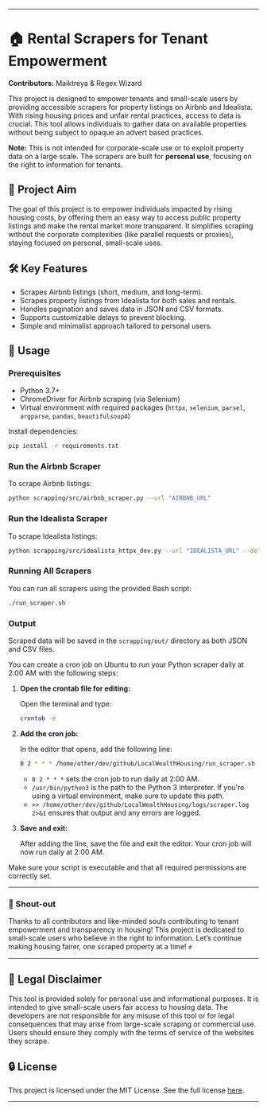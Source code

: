 
---

# 🏠 Rental Scrapers for Tenant Empowerment

**Contributors:** Maiktreya & Regex Wizard

This project is designed to empower tenants and small-scale users by providing accessible scrapers for property listings on Airbnb and Idealista. With rising housing prices and unfair rental practices, access to data is crucial. This tool allows individuals to gather data on available properties without being subject to opaque an advert based practices.

**Note:** This is not intended for corporate-scale use or to exploit property data on a large scale. The scrapers are built for **personal use**, focusing on the right to information for tenants.

## 🎯 Project Aim

The goal of this project is to empower individuals impacted by rising housing costs, by offering them an easy way to access public property listings and make the rental market more transparent. It simplifies scraping without the corporate complexities (like parallel requests or proxies), staying focused on personal, small-scale uses.

## 🛠️ Key Features

- Scrapes Airbnb listings (short, medium, and long-term).
- Scrapes property listings from Idealista for both sales and rentals.
- Handles pagination and saves data in JSON and CSV formats.
- Supports customizable delays to prevent blocking.
- Simple and minimalist approach tailored to personal users.

## 🚀 Usage

### Prerequisites

- Python 3.7+
- ChromeDriver for Airbnb scraping (via Selenium)
- Virtual environment with required packages (`httpx`, `selenium`, `parsel`, `argparse`, `pandas`, `beautifulsoup4`)

Install dependencies:

```bash
pip install -r requirements.txt
```

### Run the Airbnb Scraper

To scrape Airbnb listings:

```bash
python scrapping/src/airbnb_scraper.py --url "AIRBNB_URL"
```

### Run the Idealista Scraper

To scrape Idealista listings:

```bash
python scrapping/src/idealista_httpx_dev.py --url "IDEALISTA_URL" --delay 2
```

### Running All Scrapers

You can run all scrapers using the provided Bash script:

```bash
./run_scraper.sh
```

### Output

Scraped data will be saved in the `scrapping/out/` directory as both JSON and CSV files.

You can create a cron job on Ubuntu to run your Python scraper daily at 2:00 AM with the following steps:

1. **Open the crontab file for editing:**

   Open the terminal and type:

   ```bash
   crontab -e
   ```

2. **Add the cron job:**

   In the editor that opens, add the following line:

   ```bash
   0 2 * * * /home/other/dev/github/LocalWealthHousing/run_scraper.sh >> /home/other/dev/github/LocalWealthHousing/logs/scraper.log 2>&1
   ```

   - `0 2 * * *` sets the cron job to run daily at 2:00 AM.
   - `/usr/bin/python3` is the path to the Python 3 interpreter. If you're using a virtual environment, make sure to update this path.
   - `>> /home/other/dev/github/LocalWealthHousing/logs/scraper.log 2>&1` ensures that output and any errors are logged.

3. **Save and exit:**

   After adding the line, save the file and exit the editor. Your cron job will now run daily at 2:00 AM.

Make sure your script is executable and that all required permissions are correctly set.

---

### 📢 Shout-out

Thanks to all contributors and like-minded souls contributing to tenant empowerment and transparency in housing! This project is dedicated to small-scale users who believe in the right to information. Let’s continue making housing fairer, one scraped property at a time! ✊

---

## 💼 Legal Disclaimer

This tool is provided solely for personal use and informational purposes. It is intended to give small-scale users fair access to housing data. The developers are not responsible for any misuse of this tool or for legal consequences that may arise from large-scale scraping or commercial use. Users should ensure they comply with the terms of service of the websites they scrape.

## 🔒 License

This project is licensed under the MIT License. See the full license [here](LICENSE).

---
